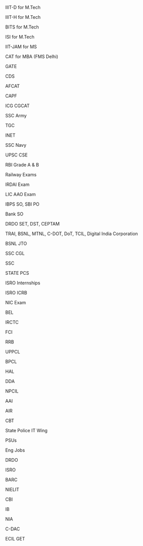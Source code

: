 IIIT-D for M.Tech

IIIT-H for M.Tech

BITS for M.Tech

ISI for M.Tech

IIT-JAM for MS

CAT for MBA (FMS Delhi)

GATE

CDS

AFCAT

CAPF

ICG CGCAT

SSC Army

TGC

INET

SSC Navy

UPSC CSE

RBI Grade A & B

Railway Exams

IRDAI Exam

LIC AAO Exam

IBPS SO, SBI PO

Bank SO

DRDO SET, DST, CEPTAM

TRAI, BSNL, MTNL, C-DOT, DoT, TCIL, Digital India Corporation

BSNL JTO

SSC CGL

SSC

STATE PCS

ISRO Internships

ISRO ICRB

NIC Exam

BEL

IRCTC

FCI

RRB

UPPCL

BPCL

HAL

DDA

NPCIL

AAI

AIR

CBT

State Police IT Wing

PSUs

Eng Jobs

DRDO

ISRO

BARC

NIELIT

CBI

IB

NIA

C-DAC

ECIL GET
